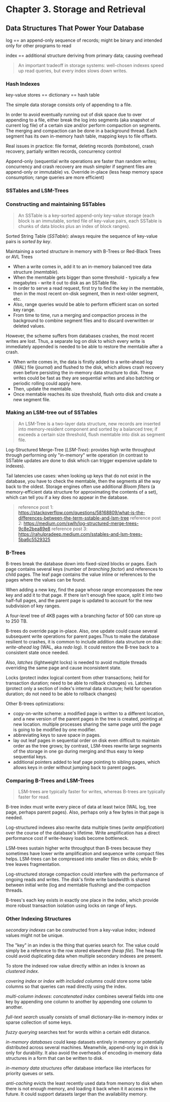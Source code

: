 # Chapter 3. Storage and Retrieval

## Data Structures That Power Your Database

log == an append-only sequence of records; might be binary and intended only for other programs to read

index == additional structure deriving from primary data; causing overhead

> An important tradeoff in storage systems: well-chosen indexes speed up read queries, but every index slows down writes.

### Hash Indexes

key-value stores == dictionary == hash table

The simple data storage consists only of appending to a file.

In order to avoid eventually running out of disk space due to over appending to a file, either break the log into segments (aka snapshot of current log file) of a certain size and/or perform compaction on segments. The merging and compaction can be done in a background thread. Each segment has its own in-memory hash table, mapping keys to file offsets.

Real issues in practice: file format, deleting records (tombstone), crash recovery, partially written records, concurrency control

Append-only (sequential write operations are faster than random writes; concurrency and crash recovery are mush simpler if segment files are append-only or immutable) vs. Override in-place (less heap memory space consumption; range queries are more efficient)

### SSTables and LSM-Trees

### Constructing and maintaining SSTables

> An SSTable is a key-sorted append-only key-value storage (each block is an immutable, sorted file of key-value pairs, each SSTable is chunks of data blocks plus an index of block ranges).

Sorted String Table (*SSTable*): always require the sequence of key-value pairs is *sorted by key*.

Maintaining a sorted structure in memory with B-Trees or Red-Black Trees or AVL Trees

* When a write comes in, add it to an in-memory balanced tree data structure (*memtable*).
* When the memtable gets bigger than some threshold - typically a few megabytes - write it out to disk as an SSTable file.
* In order to serve a read request, first try to find the key in the memtable, then in the most recent on-disk segment, then in next-older segment, etc.
* Also, range queries would be able to perform efficient scan on sorted key range.
* From time to time, run a merging and compaction process in the background to combine segment files and to discard overwritten or deleted values.

However, the scheme suffers from databases crashes, the most recent writes are lost. Thus, a separate log on disk to which every write is immediately appended is needed to be able to restore the memtable after a crash.

* When write comes in, the data is firstly added to a write-ahead log (*WAL*) file (*journal*) and flushed to the disk, which allows crash recovery even before persisting the in-memory data structure to disk. These writes could be fast as they are sequential writes and also batching or periodic rolling could apply here.
* Then, update the memtable.
* Once memtable reaches its size threshold, flush onto disk and create a new segment file.

### Making an LSM-tree out of SSTables

> An LSM-Tree is a two-layer data structure, new records are inserted into memory-resident component and sorted by a balanced tree; if exceeds a certain size threshold, flush memtable into disk as segment file.

Log-Structured Merge-Tree (*LSM-Tree*): provides high write throughput through performing only "in-memory" write operation (in contrast to SSTable updates are done to disk which can trigger expensive update to indexes).

Tail latencies use cases: when looking up keys that do not exist in the database, you have to check the memtable, then the segments all the way back to the oldest. Storage engines often use additional *Bloom filters* (a memory-efficient data structure for approximating the contents of a set), which can tell you if a key does no appear in the database.

> reference post 1: https://stackoverflow.com/questions/58168809/what-is-the-differences-between-the-term-sstable-and-lsm-tree
> reference post 2: https://medium.com/swlh/log-structured-merge-trees-9c8e2bea89e8
> reference post 3: https://rahulpradeep.medium.com/sstables-and-lsm-trees-5ba6c5529325

### B-Trees

B-trees break the database down into fixed-sized blocks or pages. Each page contains several keys (number of *branching factor*) and references to child pages. The leaf page contains the value inline or references to the pages where the values can be found.

When adding a new key, find the page whose range encompasses the new key and add it to that page. If there isn't enough free space, split it into two half-full pages, and the parent page is updated to account for the new subdivision of key ranges.

A four-level tree of 4KB pages with a branching factor of 500 can store up to 250 TB.

B-trees do override page in-place. Also, one update could cause several subsequent write operations for parent pages.Thus to make the database resilient to crashes, it is common to include addition data structure on disk: *write-ahead log* (WAL, aka *redo log*). It could restore the B-tree back to a consistent state once needed.

Also, *latches* (lightweight locks) is needed to avoid multiple threads overriding the same page and cause inconsistent state.

Locks (protect index logical content from other transactions; held for transaction duration; need to be able to rollback changes) vs. Latches (protect only a section of index's internal data structure; held for operation duration; do not need to be able to rollback changes)

Other B-trees optimizations:

* copy-on-write scheme: a modified page is written to a different location, and a new version of the parent pages in the tree is created, pointing at new location. multiple processes sharing the same page until the page is going to be modified by one modifier.
* abbreviating keys to save space in pages.
* lay out leaf pages in sequential order on disk even difficult to maintain order as the tree grows; by contrast, LSM-trees rewrite large segments of the storage in one go during merging and thus easy to keep sequential keys.
* additional pointers added to leaf page pointing to sibling pages, which allows keys in order without jumping back to parent pages.

### Comparing B-Trees and LSM-Trees

> LSM-trees are typically faster for writes, whereas B-trees are typically faster for read.

B-tree index must write every piece of data at least twice (WAL log, tree page, perhaps parent pages). Also, perhaps only a few bytes in that page is needed.

Log-structured indexes also rewrite data multiple times (*write amplification*) over the course of the database's lifetime. Write amplification has a direct performance cost if write-heavy loads become bottleneck.

LSM-trees sustain higher write throughput than B-trees because they sometimes have lower write amplification and sequence write compact files helps. LSM-trees can be compressed into smaller files on disks; while B-tree leaves fragmentation.

Log-structured storage compaction could interfere with the performance of ongoing reads and writes. The disk's finite write bandwidth is shared between initial write (log and memtable flushing) and the compaction threads.

B-trees's each key exists in exactly one place in the index, which provide more robust transaction isolation using locks on range of keys.

### Other Indexing Structures

*secondary indexes* can be constructed from a key-value index; indexed values might not be unique.

The "key" in an index is the thing that queries search for. The value could simply be a reference to the row stored elsewhere (*heap file*). The heap file could avoid duplicating data when multiple secondary indexes are present.

To store the indexed row value directly within an index is known as *clustered index*.

*covering index* or *index with included columns* could store some table columns so that queries can read directly using the index.

*multi-column indexes*: *concatenated index* combines several fields into one key by appending one column to another by appending one column to another.

*full-text search* usually consists of small dictionary-like in-memory index or sparse collection of some keys.

*fuzzy querying* searches text for words within a certain edit distance.

*in-memory databases* could keep datasets entirely in memory or potentially distributed across several machines. Meanwhile, append-only log in disk is only for durability. It also avoid the overheads of encoding in-memory data structures in a form that can be written to disk.

*in-memory data structures* offer database interface like interfaces for priority queues or sets.

*anti-caching* evicts the least recently used data from memory to disk when there is not enough memory, and loading it back when it it access in the future. It could support datasets larger than the availability memory.
